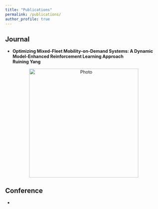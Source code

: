 ```yaml
---
title: "Publications"
permalink: /publications/
author_profile: true
---
```



## Journal
+ <b>Optimizing Mixed-Fleet Mobility-on-Demand Systems: A Dynamic Model-Enhanced Reinforcement Learning Approach</b><br>
<b>Ruining Yang</b> </br>

<p align="center">
  <img src="https://gitxuy.github.io//files/1.png?raw=true" alt="Photo" style="width: 350px;"/>
</p>

## Conference
+
